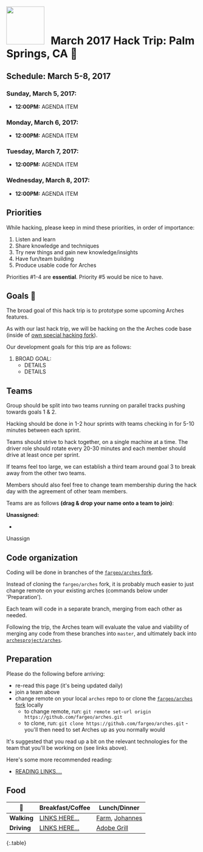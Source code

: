# <img src="https://cdn.hyperdev.com/us-east-1%3A4de1905f-9bcc-459c-abfd-32ebad23c54c%2F11509357.png" style="width: 100px; margin-right:10px;"/> March 2017 Hack Trip: Palm Springs, CA 🌴

## Schedule: March 5-8, 2017

### Sunday, March 5, 2017:
- **12:00PM:** AGENDA ITEM

### Monday, March 6, 2017:
- **12:00PM:** AGENDA ITEM

### Tuesday, March 7, 2017:
- **12:00PM:** AGENDA ITEM

### Wednesday, March 8, 2017:
- **12:00PM:** AGENDA ITEM

## Priorities

While hacking, please keep in mind these priorities, in order of importance:

1. Listen and learn
2. Share knowledge and techniques
3. Try new things and gain new knowledge/insights
4. Have fun/team building
5. Produce usable code for Arches

Priorities #1-4 are **essential**.  Priority #5 would be nice to have.

## Goals 💯

The broad goal of this hack trip is to prototype some upcoming Arches features.

As with our last hack trip, we will be hacking on the the Arches code base (inside of [own special hacking fork](https://github.com/fargeo/arches)).

Our development goals for this trip are as follows:

1. BROAD GOAL:
    - DETAILS
    - DETAILS

## Teams

Group should be split into two teams running on parallel tracks pushing towards goals 1 & 2.

Hacking should be done in 1-2 hour sprints with teams checking in for 5-10 minutes between each sprint.

Teams should strive to hack together, on a single machine at a time.  The driver role should rotate every 20-30 minutes and each member should drive at least once per sprint.

If teams feel too large, we can establish a third team around goal 3 to break away from the other two teams.

Members should also feel free to change team membership during the hack day with the agreement of other team members.

Teams are as follows **(drag & drop your name onto a team to join)**:

<div data-bind="drop: {value: unassign}" style="margin-top:10px">
    <strong>Unassigned:</strong>
    <ul data-bind="foreach:unassignedTeam">
        <li data-bind="text:name, drag: {value: $data}" class="draggable"></li>
    </ul>
    <div class="drop-target">Unassign</div>
</div>

## Code organization

Coding will be done in branches of the [`fargeo/arches` fork](https://github.com/fargeo/arches).

Instead of cloning the `fargeo/arches` fork, it is probably much easier to just change remote on your existing arches (commands below under 'Preparation').

Each team will code in a separate branch, merging from each other as needed.

Following the trip, the Arches team will evaluate the value and viability of merging any code from these branches into `master`, and ultimately back into [`archesproject/arches`](https://github.com/archesproject/arches).

## Preparation

Please do the following before arriving:

- re-read this page (it's being updated daily)
- join a team above
- change remote on your local `arches` repo to or clone the [`fargeo/arches` fork](https://github.com/fargeo/arches) locally
    - to change remote, run: `git remote set-url origin https://github.com/fargeo/arches.git`
    - to clone, run: `git clone https://github.com/fargeo/arches.git` - you'll then need to set Arches up as you normally would

It's suggested that you read up a bit on the relevant technologies for the team that you'll be working on (see links above).

Here's some more recommended reading:

- [READING LINKS....](https://www.mapbox.com/help/mapbox-gl-js-fundamentals/)

## Food

🍴 | **Breakfast/Coffee** | **Lunch/Dinner**
--- | --- | ---
**Walking** | [LINKS HERE...](http://google.com/) | [Farm](http://www.farmpalmsprings.com), [Johannes](http://www.johannesrestaurants.com)
**Driving** | [LINKS HERE...](http://google.com/) | [Adobe Grill](http://www.laquintaresort.com/dine/adobe-grill/)
{:.table}
